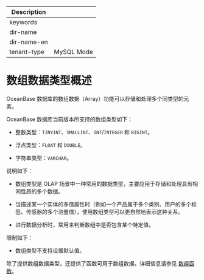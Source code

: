 | Description   |                 |
|---------------|-----------------|
| keywords      |                 |
| dir-name      |                 |
| dir-name-en   |                 |
| tenant-type   | MySQL Mode      |

# 数组数据类型概述

OceanBase 数据库的数组数据（Array）功能可以存储和处理多个同类型的元素。

OceanBase 数据库当前版本所支持的数组类型如下：

* 整数类型：`TINYINT`、`SMALLINT`、`INT`/`INTEGER` 和 `BIGINT`。

* 浮点类型：`FLOAT` 和 `DOUBLE`。

* 字符串类型：`VARCHAR`。

说明如下：

* 数组类型是 OLAP 场景中一种常用的数据类型，主要应用于存储和处理具有相同性质的多个数据。

* 当描述某一个实体的多值属性时（例如一个产品属于多个类别、用户的多个标签、传感器的多个测量值），使用数组类型可以更自然地表示这种关系。

* 进行数据分析时，常用来判断数组中是否包含某个特定值。

限制如下：

* 数组类型不支持设置默认值。

除了提供数组数据类型，还提供了函数可用于数组数据。详细信息请参见 [数组函数](../../../400.functions-of-mysql-mode/950.array-functions-of-mysql-mode/100.array-functions-overview-of-mysql-mode.md)。